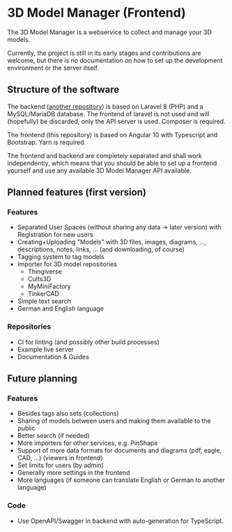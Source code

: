# 3D Model Manager (Frontend)
The 3D Model Manager is a webservice to collect and manage your 3D models.

Currently, the project is still in its early stages and contributions are welcome, but there is no documentation on how to set up the development environment or the server itself.

## Structure of the software
The backend ([another repository](https://github.com/Micky261/3d-model-manager-backend)) is based on Laravel 8 (PHP) and a MySQL/MariaDB database. The frontend of laravel is not used and will (hopefully) be discarded, only the API server is used. Composer is required.

The frontend (this repository) is based on Angular 10 with Typescript and Bootstrap. Yarn is required.

The frontend and backend are completely separated and shall work independently, which means that you should be able to set up a frontend yourself and use any available 3D Model Manager API available.

## Planned features (first version)
### Features
- Separated User Spaces (without sharing any data -> later version) with Registration for new users
- Creating+Uploading "Models" with 3D files, images, diagrams, ..., descriptions, notes, links, ... (and downloading, of course)
- Tagging system to tag models
- Importer for 3D model repositories
    - Thingiverse
    - Cults3D
    - MyMiniFactory
    - TinkerCAD
- Simple text search
- German and English language

### Repositories
- CI for linting (and possibly other build processes)
- Example live server
- Documentation & Guides

## Future planning
### Features
- Besides tags also sets (collections)
- Sharing of models between users and making them available to the public
- Better search (if needed)
- More importers for other services, e.g. PinShape
- Support of more data formats for documents and diagrams (pdf, eagle, CAD, ...) (viewers in frontend)
- Set limits for users (by admin)
- Generally more settings in the frontend
- More languages (if someone can translate English or German to another language)

### Code
- Use OpenAPI/Swagger in backend with auto-generation for TypeScript.
